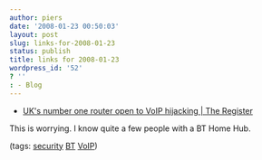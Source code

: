 ```yaml
---
author: piers
date: '2008-01-23 00:50:03'
layout: post
slug: links-for-2008-01-23
status: publish
title: links for 2008-01-23
wordpress_id: '52'
? ''
: - Blog
---
```


  * [UK's number one router open to VoIP hijacking | The Register](http://www.theregister.co.uk/2008/01/21/bt_home_hub_voip_hijacking/)

This is worrying. I know quite a few people with a BT Home Hub.

(tags: [security](http://del.icio.us/piersk/security)
[BT](http://del.icio.us/piersk/BT) [VoIP](http://del.icio.us/piersk/VoIP))

